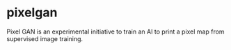 # pixelgan
Pixel GAN ​​is an experimental initiative to train an AI to print a pixel map from supervised image training.
